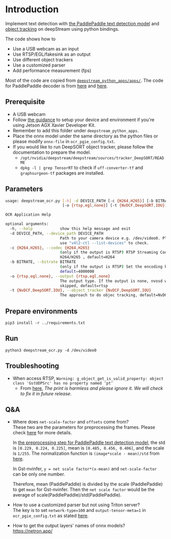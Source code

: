 # Introduction

Implement text detection with [the PaddlePaddle text detection model](https://github.com/PaddlePaddle/PaddleOCR/blob/release/2.4/doc/doc_en/models_list_en.md#1-text-detection-model) and [object tracking](https://docs.nvidia.com/metropolis/deepstream/dev-guide/text/DS_plugin_gst-nvtracker.html) on deepStream using python bindings.

The code shows how to

* Use a USB webcam as an input
* Use RTSP/EGL/fakesink as an output
* Use different object trackers
* Use a customized parser
* Add performance measurement (fps)

Most of the code are copied from [`deepstream_python_apps/apps/`](https://github.com/NVIDIA-AI-IOT/deepstream_python_apps/tree/master/apps). The code for PaddlePaddle decoder is from [here](https://github.com/PaddlePaddle/PaddleOCR/blob/63cd23ab1c3f092666aad627a27dab1588aca83f/ppocr/postprocess/__init__.py) and [here](https://github.com/PaddlePaddle/PaddleOCR/blob/63cd23ab1c3f092666aad627a27dab1588aca83f/ppocr/postprocess/db_postprocess.py
).

## Prerequisite

* A USB webcam
* Follow [the guidance](setup_guidance_AGX_Xavier.md) to setup your device and environment if you're using Jetson AGX Xavier Developer Kit.
* Remember to add this folder under `deepstream_python_apps`.
* Place the onnx model under the same directory as the python files or please modify `onnx-file` in `ocr_pgie_config.txt`.
* If you would like to run DeepSORT object tracker, please follow the documentation to prepare the model.
  * `/opt/nvidia/deepstream/deepstream/sources/tracker_DeepSORT/README`
  * `dpkg -l | grep TensorRT` to check if `uff-converter-tf` and `graphsurgeon-tf` packages are installed.

## Parameters

```bash
usage: deepstream_ocr.py [-h] -d DEVICE_PATH [-c {H264,H265}] [-b BITRATE]
                         [-o {rtsp,egl,none}] [-t {NvDCF,DeepSORT,IOU}]

OCR Application Help

optional arguments:
  -h, --help            show this help message and exit
  -d DEVICE_PATH, --device_path DEVICE_PATH
                        Path to your camera device e.g. /dev/video0. Please
                        use "v4l2-ctl --list-devices" to check.
  -c {H264,H265}, --codec {H264,H265}
                        (only if the output is RTSP) RTSP Streaming Codec
                        H264/H265 , default=H264
  -b BITRATE, --bitrate BITRATE
                        (only if the output is RTSP) Set the encoding bitrate,
                        default=4000000
  -o {rtsp,egl,none}, --output {rtsp,egl,none}
                        The output type. If the output is none, nvosd will be
                        skipped, default=rtsp
  -t {NvDCF,DeepSORT,IOU}, --object_tracker {NvDCF,DeepSORT,IOU}
                        The approach to do objec tracking, default=NvDCF
```

## Prepare environments

`pip3 install -r ../requirements.txt`

## Run

`python3 deepstream_ocr.py -d /dev/video0`

## Troubleshooting

* When access RTSP, `Warning: g_object_get_is_valid_property: object class 'GstUDPSrc' has no property named 'pt'`
  * From [here](https://forums.developer.nvidia.com/t/warning-when-trying-to-view-the-rtsp-generated-by-deepstream/107184/5), *The print is harmless and please ignore it. We will check to fix it in future release.*

## Q&A

* Where does `net-scale-factor` and `offsets` come from? \
  These two are the parameters for preprocessing the frames. Please check [here](https://docs.nvidia.com/metropolis/deepstream/dev-guide/text/DS_plugin_gst-nvinfer.html#gst-nvinfer) for more details.
  
  In [the preprocessing step for PaddlePaddle text detection model](https://github.com/PaddlePaddle/PaddleOCR/blob/d9d6e23e3074c075d22da1e32956b4278502d92d/tools/infer/predict_det.py), the std is `[0.229, 0.224, 0.225]`, mean is `[0.485, 0.456, 0.406]`, and the scale is `1/255`. The normalization function is `(image*scale - mean)/std` from [here](https://github.com/PaddlePaddle/PaddleOCR/blob/a67a6fa382cbf55aff12154d0fd3635c3a980b07/ppocr/data/imaug/operators.py#L115).
  
  In Gst-nvinfer, `y = net scale factor*(x-mean)` and `net-scale-factor` can be only one number.
  
  Therefore, mean (PaddlePaddle) is divided by the scale (PaddlePaddle) to get `mean` for Gst-nvinfer. Then the `net scale factor` would be the average of scale(PaddlePaddle)/std(PaddlePaddle).

* How to use a customized parser but not using Triton server? \
  The key is to set `network-type=100` and `output-tensor-meta=1` in `ocr_pgie_config.txt` as stated [here](https://forums.developer.nvidia.com/t/use-custom-behavior-cloning-neural-network-with-nvinfer/107827/4?u=yomizuya).

* How to get the output layers' names of onnx models? \
  https://netron.app/